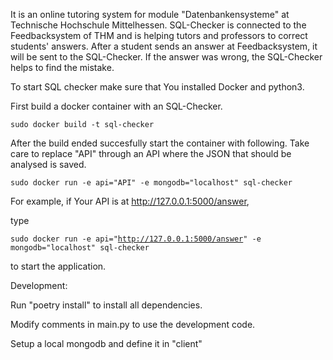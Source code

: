 It is an online tutoring system for module "Datenbankensysteme" at Technische Hochschule Mittelhessen. SQL-Checker is connected to the Feedbacksystem of THM and is helping tutors and professors to correct students' answers. After a student sends an answer at Feedbacksystem, it will be sent to the SQL-Checker. If the answer was wrong, the SQL-Checker helps to find the mistake.

To start SQL checker make sure that You installed Docker and python3.

First build a docker container with an SQL-Checker.

<code>sudo docker build -t sql-checker</code>

After the build ended succesfully start the container with following. Take care to replace "API" through an API where the JSON that should be analysed is saved.

<code>sudo docker run -e api="API" -e mongodb="localhost" sql-checker
</code>

For example, if Your API is at http://127.0.0.1:5000/answer,

type

<code>sudo docker run -e api="http://127.0.0.1:5000/answer" -e mongodb="localhost" sql-checker
</code>

to start the application.

Development:

Run "poetry install" to install all dependencies.

Modify comments in main.py to use the development code.

Setup a local mongodb and define it in "client"
